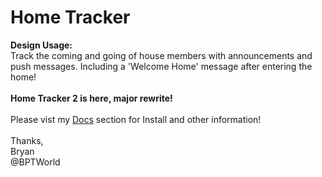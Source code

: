 # Home Tracker
<b>Design Usage:</b><br>
Track the coming and going of house members with announcements and push messages. Including a 'Welcome Home' message after entering the home!<br><br>
<b>Home Tracker 2 is here, major rewrite!</b><br><br>
Please vist my <a href='https://github.com/bptworld/Hubitat/tree/master/Docs' target='_blank'>Docs</a> section for Install and other information!
<br><br>
Thanks,<br>
Bryan<br>
@BPTWorld

